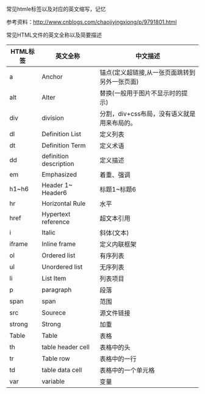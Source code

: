 常见htmle标签以及对应的英文缩写，记忆

参考资料：http://www.cnblogs.com/chaojiyingxiong/p/9791801.html

常见HTML文件的英文全称以及简要描述

| HTML标签 | 英文全称               | 中文描述                                      |
| -------- | ---------------------- | --------------------------------------------- |
| a        | Anchor                 | 锚点(定义超链接,从一张页面跳转到另外一张页面) |
| alt      | Alter                  | 替换(一般用于图片不显示时的提示)              |
| div      | division               | 分割，div+css布局，没有语义就是用来布局的。   |
| dl       | Definition  List       | 定义列表                                      |
| dt       | Definition Term        | 定义术语                                      |
| dd       | definition description | 定义描述                                      |
| em       | Emphasized             | 着重、强调                                    |
| h1~h6    | Header 1~ Header6      | 标题1~标题6                                   |
| hr       | Horizontal Rule        | 水平                                          |
| href     | Hypertext reference    | 超文本引用                                    |
| i        | Italic                 | 斜体(文本)                                    |
| iframe   | Inline frame           | 定义内联框架                                  |
| ol       | Ordered list           | 有序列表                                      |
| ul       | Unordered list         | 无序列表                                      |
| li       | List  Item             | 列表项目                                      |
| p        | paragraph              | 段落                                          |
| span     | span                   | 范围                                          |
| src      | Sourece                | 源文件链接                                    |
| strong   | Strong                 | 加重                                          |
| Table    | Table                  | 表格                                          |
| th       | table header cell      | 表格中的头                                    |
| tr       | Table row              | 表格中的一行                                  |
| td       | table data cell        | 表格中的一个单元格                            |
| var      | variable               | 变量                                          |

​	